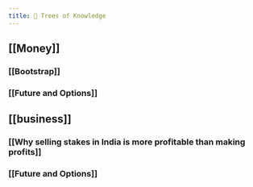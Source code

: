 ```yaml
---
title: 🌲 Trees of Knowledge
---
```


## [[Money]]
### [[Bootstrap]]
### [[Future and Options]]
## [[business]]
### [[Why selling stakes in India is more profitable than making profits]]
### [[Future and Options]]
